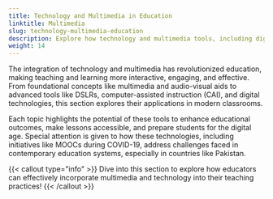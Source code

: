 ```yaml
---
title: Technology and Multimedia in Education
linktitle: Multimedia
slug: technology-multimedia-education
description: Explore how technology and multimedia tools, including digital devices, CAI, DSLRs, and MOOCs, are transforming education in dynamic and interactive ways.
weight: 14
---
```


The integration of technology and multimedia has revolutionized education, making teaching and learning more interactive, engaging, and effective. From foundational concepts like multimedia and audio-visual aids to advanced tools like DSLRs, computer-assisted instruction (CAI), and digital technologies, this section explores their applications in modern classrooms.

Each topic highlights the potential of these tools to enhance educational outcomes, make lessons accessible, and prepare students for the digital age. Special attention is given to how these technologies, including initiatives like MOOCs during COVID-19, address challenges faced in contemporary education systems, especially in countries like Pakistan.

{{< callout type="info" >}}
Dive into this section to explore how educators can effectively incorporate multimedia and technology into their teaching practices!
{{< /callout >}}


